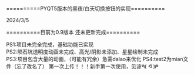 ==========PYQT5版本的黑夜/白天切换按钮的实现==========

2024/3/5

==========目前为0.9版本 还未更新完成==========

PS1:项目未完全完成，基础功能已实现                                  
PS2:陨石坑透明度动画未完成、高光/阴影未添加、星星绘制未完成          
PS3:项目包含大量的动画，（可能有冗余）急需dalao来优化 
PS4:test2为mian文件（忘了改名了）
第一次上传！！！新手第一次使用，见谅ᖗ( ᐛ )ᖘ
